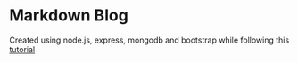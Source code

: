 # Markdown Blog

Created using node.js, express, mongodb and bootstrap while following this [tutorial](https://www.youtube.com/watch?v=1NrHkjlWVhM&list=PLZlA0Gpn_vH9xx-RRVNG187ETT2ekWFsq&index=45&t=0s)